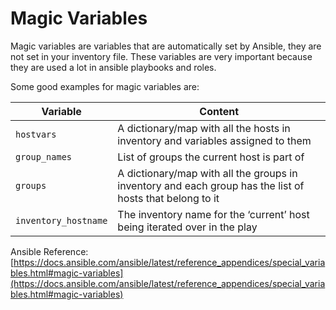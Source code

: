 # Magic Variables
Magic variables are variables that are automatically set by Ansible, they are not set in your inventory file.
These variables are very important because they are used a lot in ansible playbooks and roles.


Some good examples for magic variables are:

Variable               | Content |
------------           | ------------- | 
`hostvars`   | A dictionary/map with all the hosts in inventory and variables assigned to them
`group_names`           | List of groups the current host is part of  |
`groups`                | A dictionary/map with all the groups in inventory and each group has the list of hosts that belong to it | 
`inventory_hostname`       | The inventory name for the ‘current’ host being iterated over in the play   | 

Ansible Reference:
[https://docs.ansible.com/ansible/latest/reference_appendices/special_variables.html#magic-variables](https://docs.ansible.com/ansible/latest/reference_appendices/special_variables.html#magic-variables)